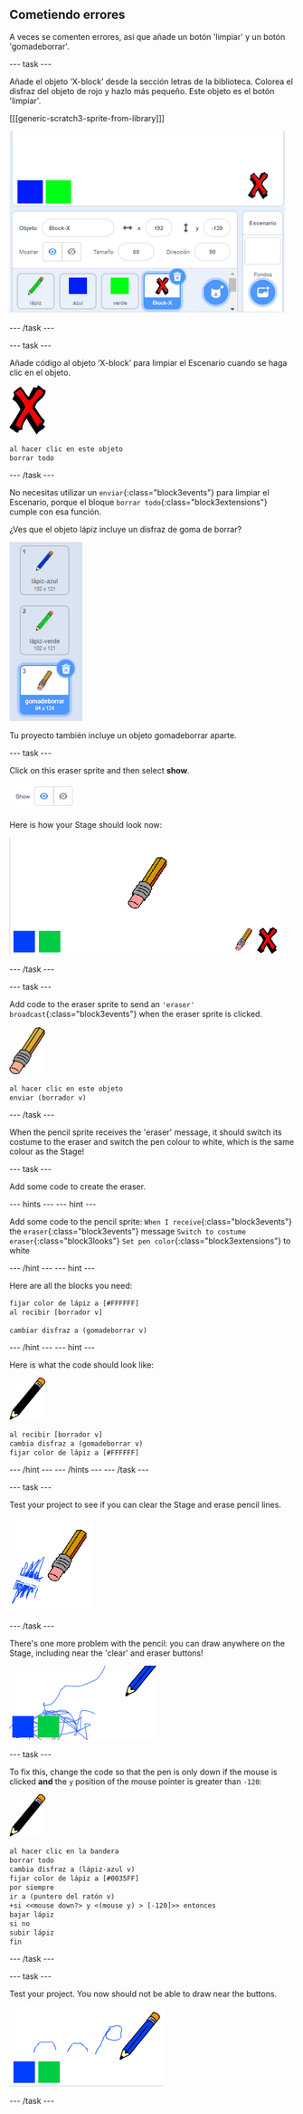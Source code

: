 ## Cometiendo errores

A veces se comenten errores, así que añade un botón 'limpiar' y un botón 'gomadeborrar'.

\--- task \---

Añade el objeto ‘X-block’ desde la sección letras de la biblioteca. Colorea el disfraz del objeto de rojo y hazlo más pequeño. Este objeto es el botón 'limpiar'.

[[[generic-scratch3-sprite-from-library]]]

![captura de pantalla](images/paint-x.png)

\--- /task \---

\--- task \---

Añade código al objeto ‘X-block’ para limpiar el Escenario cuando se haga clic en el objeto.

![cruz](images/cross.png)

```blocks3
al hacer clic en este objeto
borrar todo
```

\--- /task \---

No necesitas utilizar un `enviar`{:class="block3events"} para limpiar el Escenario, porque el bloque `borrar todo`{:class="block3extensions"} cumple con esa función.

¿Ves que el objeto lápiz incluye un disfraz de goma de borrar?

![captura de pantalla](images/paint-eraser-costume.png)

Tu proyecto también incluye un objeto gomadeborrar aparte.

\--- task \---

Click on this eraser sprite and then select **show**.

![captura de pantalla](images/show-eraser.png)

Here is how your Stage should look now:

![screenshot](images/paint-eraser-stage.png)

\--- /task \---

\--- task \---

Add code to the eraser sprite to send an `'eraser' broadcast`{:class="block3events"} when the eraser sprite is clicked.

![eraser](images/eraser.png)

```blocks3
al hacer clic en este objeto
enviar (borrador v)
```

\--- /task \---

When the pencil sprite receives the 'eraser' message, it should switch its costume to the eraser and switch the pen colour to white, which is the same colour as the Stage!

\--- task \---

Add some code to create the eraser.

\--- hints \--- \--- hint \---

Add some code to the pencil sprite: `When I receive`{:class="block3events"} the `eraser`{:class="block3events"} message `Switch to costume eraser`{:class="block3looks"} `Set pen color`{:class="block3extensions"} to white

\--- /hint \--- \--- hint \---

Here are all the blocks you need:

```blocks3
fijar color de lápiz a [#FFFFFF]
al recibir [borrador v]

cambiar disfraz a (gomadeborrar v)
```

\--- /hint \--- \--- hint \---

Here is what the code should look like:

![pencil](images/pencil.png)

```blocks3
al recibir [borrador v]
cambia disfraz a (gomadeborrar v)
fijar color de lápiz a [#FFFFFF]
```

\--- /hint \--- \--- /hints \--- \--- /task \---

\--- task \---

Test your project to see if you can clear the Stage and erase pencil lines.

![screenshot](images/paint-erase-test.png)

\--- /task \---

There's one more problem with the pencil: you can draw anywhere on the Stage, including near the 'clear' and eraser buttons!

![screenshot](images/paint-draw-problem.png)

\--- task \---

To fix this, change the code so that the pen is only down if the mouse is clicked **and** the `y` position of the mouse pointer is greater than `-120`:

![pencil](images/pencil.png)

```blocks3
al hacer clic en la bandera
borrar todo
cambia disfraz a (lápiz-azul v)
fijar color de lápiz a [#0035FF]
por siempre
ir a (puntero del ratón v)
+si <<mouse down?> y <(mouse y) > [-120]>> entonces 
bajar lápiz
si no
subir lápiz
fin
```

\--- /task \---

\--- task \---

Test your project. You now should not be able to draw near the buttons.

![screenshot](images/paint-fixed.png)

\--- /task \---